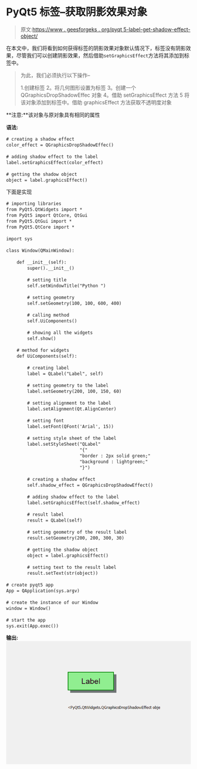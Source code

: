 # PyQt5 标签–获取阴影效果对象

> 原文:[https://www . geesforgeks . org/pyqt 5-label-get-shadow-effect-object/](https://www.geeksforgeeks.org/pyqt5-label-get-shadow-effect-object/)

在本文中，我们将看到如何获得标签的阴影效果对象默认情况下，标签没有阴影效果，尽管我们可以创建阴影效果，然后借助`setGraphicsEffect`方法将其添加到标签中。

> 为此，我们必须执行以下操作–
> 
> 1.创建标签
> 2。将几何图形设置为标签
> 3。创建一个 QGraphicsDropShadowEffec 对象
> 4。借助 setGraphicsEffect 方法
> 5 将该对象添加到标签中。借助 graphicsEffect 方法获取不透明度对象

**注意:**该对象与原对象具有相同的属性

**语法:**

```
# creating a shadow effect
color_effect = QGraphicsDropShadowEffec()

# adding shadow effect to the label
label.setGraphicsEffect(color_effect)

# getting the shadow object
object = label.graphicsEffect()

```

下面是实现

```
# importing libraries
from PyQt5.QtWidgets import *
from PyQt5 import QtCore, QtGui
from PyQt5.QtGui import *
from PyQt5.QtCore import *

import sys

class Window(QMainWindow):

    def __init__(self):
        super().__init__()

        # setting title
        self.setWindowTitle("Python ")

        # setting geometry
        self.setGeometry(100, 100, 600, 400)

        # calling method
        self.UiComponents()

        # showing all the widgets
        self.show()

    # method for widgets
    def UiComponents(self):

        # creating label
        label = QLabel("Label", self)

        # setting geometry to the label
        label.setGeometry(200, 100, 150, 60)

        # setting alignment to the label
        label.setAlignment(Qt.AlignCenter)

        # setting font
        label.setFont(QFont('Arial', 15))

        # setting style sheet of the label
        label.setStyleSheet("QLabel"
                            "{"
                            "border : 2px solid green;"
                            "background : lightgreen;"
                            "}")

        # creating a shadow effect
        self.shadow_effect = QGraphicsDropShadowEffect()

        # adding shadow effect to the label
        label.setGraphicsEffect(self.shadow_effect)

        # result label
        result = QLabel(self)

        # setting geometry of the result label
        result.setGeometry(200, 200, 300, 30)

        # getting the shadow object
        object = label.graphicsEffect()

        # setting text to the result label
        result.setText(str(object))

# create pyqt5 app
App = QApplication(sys.argv)

# create the instance of our Window
window = Window()

# start the app
sys.exit(App.exec())
```

**输出:**
![](img/edf9653638f35831635878d91202fc09.png)